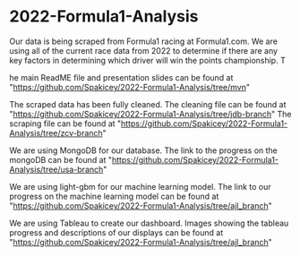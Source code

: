 # 2022-Formula1-Analysis

Our data is being scraped from Formula1 racing at Formula1.com.  We are using all of the current race data from 2022 to determine if there are any key factors in determining which driver will win the points championship. T

he main ReadME file and presentation slides can be found at "https://github.com/Spakicey/2022-Formula1-Analysis/tree/mvn"

The scraped data has been fully cleaned. The cleaning file can be found at "https://github.com/Spakicey/2022-Formula1-Analysis/tree/jdb-branch"
The scraping file can be found at "https://github.com/Spakicey/2022-Formula1-Analysis/tree/zcv-branch"

We are using MongoDB for our database. The link to the progress on the mongoDB can be found at "https://github.com/Spakicey/2022-Formula1-Analysis/tree/usa-branch"

We are using light-gbm for our machine learning model. The link to our progress on the machine learning model can be found at "https://github.com/Spakicey/2022-Formula1-Analysis/tree/ajl_branch"

We are using Tableau to create our dashboard.  Images showing the tableau progress and descriptions of our displays can be found at "https://github.com/Spakicey/2022-Formula1-Analysis/tree/ajl_branch"